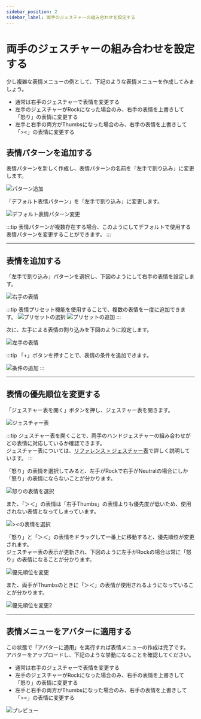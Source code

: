 ```yaml
---
sidebar_position: 2
sidebar_label: 両手のジェスチャーの組み合わせを設定する
---
```


# 両手のジェスチャーの組み合わせを設定する

少し複雑な表情メニューの例として、下記のような表情メニューを作成してみましょう。

- 通常は右手のジェスチャーで表情を変更する
- 左手のジェスチャーがRockになった場合のみ、右手の表情を上書きして「怒り」の表情に変更する
- 左手と右手の両方がThumbsになった場合のみ、右手の表情を上書きして「><」の表情に変更する

## 表情パターンを追加する

表情パターンを新しく作成し、表情パターンの名前を「左手で割り込み」に変更します。

![パターン追加](add_pattern.png)

「デフォルト表情パターン」を「左手で割り込み」に変更します。

![デフォルト表情パターン変更](change_default_pattern.png)

:::tip
表情パターンが複数存在する場合、このようにしてデフォルトで使用する表情パターンを変更することができます。
:::

---

## 表情を追加する

「左手で割り込み」パターンを選択し、下図のようにして右手の表情を設定します。

![右手の表情](right_hand_expressions.png)

:::tip
表情プリセット機能を使用することで、複数の表情を一度に追加できます。
![プリセットの選択](select_preset.png)
![プリセットの追加](add_preset.png)
:::

次に、左手による表情の割り込みを下図のように設定します。

![左手の表情](left_hand_expressions.png)

:::tip
「+」ボタンを押すことで、表情の条件を追加できます。

![条件の追加](add_condition.png)
:::

---

## 表情の優先順位を変更する

「ジェスチャー表を開く」ボタンを押し、ジェスチャー表を開きます。

![ジェスチャー表](gesture_table.png)

:::tip
ジェスチャー表を開くことで、両手のハンドジェスチャーの組み合わせがどの表情に対応しているか確認できます。  
ジェスチャー表については、[リファレンス > ジェスチャー表](../../reference/gesture-table)で詳しく説明しています。
:::

「怒り」の表情を選択してみると、左手がRockで右手がNeutralの場合にしか「怒り」の表情にならないことが分かります。  

![怒りの表情を選択](select_angry.png)

また、「＞＜」の表情は「右手Thumbs」の表情よりも優先度が低いため、使用されない表情となってしまっています。

![><の表情を選択](select_hau.png)

「怒り」と「＞＜」の表情をドラッグして一番上に移動すると、優先順位が変更されます。   
ジェスチャー表の表示が更新され、下図のように左手がRockの場合は常に「怒り」の表情になることが分かります。  

![優先順位を変更](change_priority.png)

また、両手がThumbsのときに「＞＜」の表情が使用されるようになっていることが分かります。

![優先順位を変更2](change_priority2.png)

---

## 表情メニューをアバターに適用する

この状態で「アバターに適用」を実行すれば表情メニューの作成は完了です。  
アバターをアップロードし、下記のような挙動になることを確認してください。

- 通常は右手のジェスチャーで表情を変更する
- 左手のジェスチャーがRockになった場合のみ、右手の表情を上書きして「怒り」の表情に変更する
- 左手と右手の両方がThumbsになった場合のみ、右手の表情を上書きして「><」の表情に変更する

![プレビュー](preview.png)
